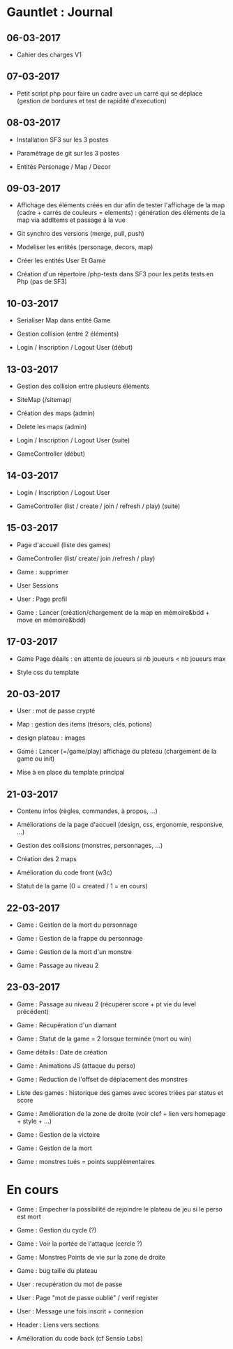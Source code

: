 # Gauntlet : Journal


## 06-03-2017

- Cahier des charges V1
     
	 
## 07-03-2017

- Petit script php pour faire un cadre avec un carré qui se déplace (gestion de bordures et test de rapidité d'execution)


## 08-03-2017

- Installation SF3 sur les 3 postes

- Paramêtrage de git sur les 3 postes

- Entités Personage / Map / Decor


## 09-03-2017

- Affichage des éléments créés en dur afin de tester l'affichage de la map (cadre + carrés de couleurs = elements) 
	: génération des éléments de la map via addItems et passage à la vue
	
- Git synchro des versions (merge, pull, push)

- Modeliser les entités (personage, decors, map)

- Créer les entités User Et Game

- Création d'un répertoire /php-tests dans SF3 pour les petits tests en Php (pas de SF3)


## 10-03-2017

- Serialiser Map dans entité Game

- Gestion collision (entre 2 éléments)

- Login / Inscription / Logout User (début)


## 13-03-2017

- Gestion des collision entre plusieurs éléments

- SiteMap (/sitemap)

- Création des maps (admin)

- Delete les maps (admin)

- Login / Inscription / Logout User (suite)

- GameController (début)


## 14-03-2017

- Login / Inscription / Logout User

- GameController (list / create / join / refresh / play) (suite)


## 15-03-2017

- Page d'accueil (liste des games)

- GameController (list/ create/ join /refresh / play)

- Game : supprimer

- User Sessions

- User : Page profil

- Game : Lancer (création/chargement de la map en mémoire&bdd + move en mémoire&bdd)


## 17-03-2017

- Game Page déails : en attente de joueurs si nb joueurs < nb joueurs max

- Style css du template


## 20-03-2017

- User : mot de passe crypté

- Map : gestion des items (trésors, clés, potions)

- design plateau : images

- Game : Lancer (=/game/play) affichage du plateau (chargement de la game ou init)

- Mise à en place du template principal


## 21-03-2017

- Contenu infos (règles, commandes, à propos, ...)

- Améliorations de la page d'accueil (design, css, ergonomie, responsive, ...)

- Gestion des collisions (monstres, personnages, ...)

- Création des 2 maps

- Amélioration du code front (w3c)

- Statut de la game (0 = created / 1 = en cours)


## 22-03-2017

- Game : Gestion de la mort du personnage

- Game : Gestion de la frappe du personnage

- Game : Gestion de la mort d'un monstre

- Game : Passage au niveau 2


## 23-03-2017

- Game : Passage au niveau 2 (récupérer score + pt vie du level précédent)

- Game : Récupération d'un diamant

- Game : Statut de la game = 2 lorsque terminée (mort ou win)

- Game détails : Date de création

- Game : Animations JS (attaque du perso)

- Game : Reduction de l'offset de déplacement des monstres

- Liste des games : historique des games avec scores triées par status et score

- Game : Amélioration de la zone de droite (voir clef + lien vers homepage + style + ...)

- Game : Gestion de la victoire

- Game : Gestion de la mort

- Game : monstres tués = points supplémentaires



# En cours

- Game : Empecher la possibilité de rejoindre le plateau de jeu si le perso est mort

- Game : Gestion du cycle (?)

- Game : Voir la portée de l'attaque (cercle ?)

- Game : Monstres Points de vie sur la zone de droite

- Game : bug taille du plateau

- User : recupération du mot de passe

- User : Page "mot de passe oublié" / verif register

- User : Message une fois inscrit + connexion

- Header : Liens vers sections

- Amélioration du code back (cf Sensio Labs)


